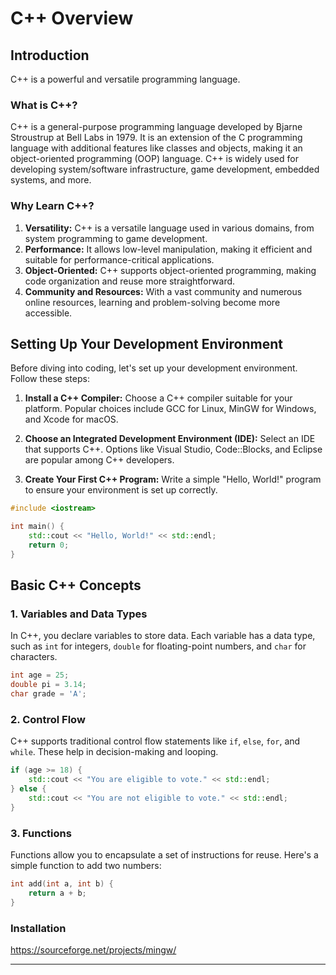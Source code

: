 # C++ Overview

## Introduction

C++ is a powerful and versatile programming language.

### What is C++?

C++ is a general-purpose programming language developed by Bjarne Stroustrup at Bell Labs in 1979. It is an extension of the C programming language with additional features like classes and objects, making it an object-oriented programming (OOP) language. C++ is widely used for developing system/software infrastructure, game development, embedded systems, and more.

### Why Learn C++?

1. **Versatility:** C++ is a versatile language used in various domains, from system programming to game development.
2. **Performance:** It allows low-level manipulation, making it efficient and suitable for performance-critical applications.
3. **Object-Oriented:** C++ supports object-oriented programming, making code organization and reuse more straightforward.
4. **Community and Resources:** With a vast community and numerous online resources, learning and problem-solving become more accessible.

## Setting Up Your Development Environment

Before diving into coding, let's set up your development environment. Follow these steps:

1. **Install a C++ Compiler:** Choose a C++ compiler suitable for your platform. Popular choices include GCC for Linux, MinGW for Windows, and Xcode for macOS.

2. **Choose an Integrated Development Environment (IDE):** Select an IDE that supports C++. Options like Visual Studio, Code::Blocks, and Eclipse are popular among C++ developers.

3. **Create Your First C++ Program:** Write a simple "Hello, World!" program to ensure your environment is set up correctly.

```cpp
#include <iostream>

int main() {
    std::cout << "Hello, World!" << std::endl;
    return 0;
}
```

## Basic C++ Concepts

### 1. Variables and Data Types

In C++, you declare variables to store data. Each variable has a data type, such as `int` for integers, `double` for floating-point numbers, and `char` for characters.

```cpp
int age = 25;
double pi = 3.14;
char grade = 'A';
```

### 2. Control Flow

C++ supports traditional control flow statements like `if`, `else`, `for`, and `while`. These help in decision-making and looping.

```cpp
if (age >= 18) {
    std::cout << "You are eligible to vote." << std::endl;
} else {
    std::cout << "You are not eligible to vote." << std::endl;
}
```

### 3. Functions

Functions allow you to encapsulate a set of instructions for reuse. Here's a simple function to add two numbers:

```cpp
int add(int a, int b) {
    return a + b;
}
```

### Installation

  https://sourceforge.net/projects/mingw/

---
